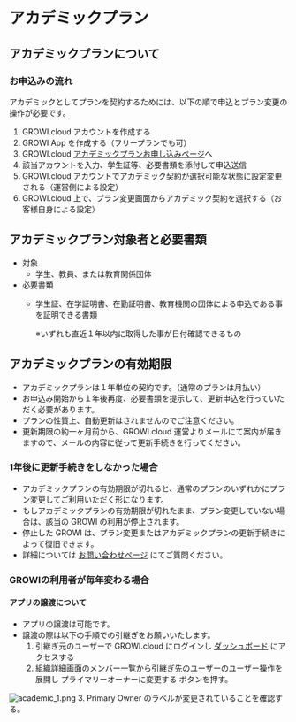 # アカデミックプラン

## アカデミックプランについて

### お申込みの流れ

アカデミックとしてプランを契約するためには、以下の順で申込とプラン変更の操作が必要です。

1. GROWI.cloud アカウントを作成する
2. GROWI App を作成する（フリープランでも可）
3. GROWI.cloud [アカデミックプランお申し込みページ](https://growicloud.atlassian.net/servicedesk/customer/portal/1)へ
4. 該当アカウントを入力、学生証等、必要書類を添付して申込送信
6. GROWI.cloud アカウントでアカデミック契約が選択可能な状態に設定変更される（運営側による設定）
7. GROWI.cloud 上で、プラン変更画面からアカデミック契約を選択する（お客様自身による設定）

## アカデミックプラン対象者と必要書類

- 対象
  <!-- textlint-disable weseek/max-kanji-continuous-len -->
  - 学生、教員、または教育関係団体
  <!-- textlint-enable weseek/max-kanji-continuous-len -->
- 必要書類
  - 学生証、在学証明書、在勤証明書、教育機関の団体による申込である事を証明できる書類

      ※いずれも直近１年以内に取得した事が日付確認できるもの

## アカデミックプランの有効期限

- アカデミックプランは１年単位の契約です。（通常のプランは月払い）
- お申込み開始から１年後再度、必要書類を提示して、更新申込を行っていただく必要があります。
- プランの性質上、自動更新はされませんのでご注意ください。
- 更新期限の約一ヶ月前から、GROWI.cloud 運営よりメールにて案内が届きますので、メールの内容に従って更新手続きを行ってください。

### 1年後に更新手続きをしなかった場合

- アカデミックプランの有効期限が切れると、通常のプランのいずれかにプラン変更してご利用いただく形になります。
- もしアカデミックプランの有効期限が切れたまま、プラン変更していない場合は、該当の GROWI の利用が停止されます。
- 停止した GROWI は、プラン変更またはアカデミックプランの更新手続きによって復旧できます。
- 詳細については [お問い合わせページ](https://growicloud.atlassian.net/servicedesk/customer/portal/1) にてご質問ください。


### GROWIの利用者が毎年変わる場合

#### アプリの譲渡について

- アプリの譲渡は可能です。
- 譲渡の際は以下の手順での引継ぎをお願いいたします。
    <!-- textlint-disableweseek/no-doubled-joshi -->
    1. 引継ぎ元のユーザーで GROWI.cloud にログインし [ダッシュボード](https://growi.cloud/my) にアクセスする
    <!-- textlint-enable weseek/no-doubled-joshi -->
    <!-- textlint-disable weseek/max-kanji-continuous-len -->
    2. 組織詳細画面のメンバー一覧から引継ぎ先のユーザーのユーザー操作を展開し プライマリーオーナーに変更する ボタンを押す。  
    <!-- textlint-enable weseek/max-kanji-continuous-len -->

![academic_1.png](/assets/images/ja/academic_1.png)
    3. Primary Owner のラベルが変更されていることを確認する。
